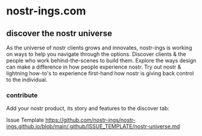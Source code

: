 # nostr-ings.com
## discover the nostr universe
As the universe of nostr clients grows and innovates, nostr-ings is working on ways to help you navigate through the options. Discover clients & the people who work behind-the-scenes to build them. Explore the ways design can make a difference in how people experience nostr. Try out nostr & lightning how-to's to experience first-hand how nostr is giving back control to the individual.

### contribute
Add your nostr product, its story and features to the discover tab:

Issue Template
https://github.com/nostr-ings/nostr-ings.github.io/blob/main/.github/ISSUE_TEMPLATE/nostr-universe.md
